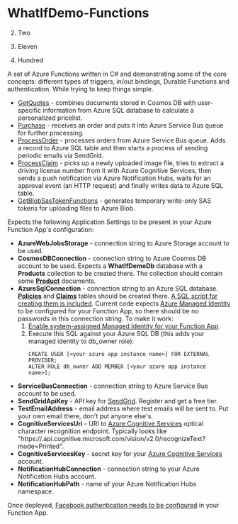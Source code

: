 # WhatIfDemo-Functions

2. Two


11. Eleven


100. Hundred

A set of Azure Functions written in C# and demonstrating some of the core concepts: different types of triggers, in/out bindings, Durable Functions and authentication.
While trying to keep things simple.

- [GetQuotes](https://github.com/scale-tone/WhatIfDemo/blob/master/WhatIfDemo-Functions/GetQuotesFunction.cs) - combines documents stored in Cosmos DB with user-specific information from Azure SQL database to calculate a personalized pricelist.
- [Purchase](https://github.com/scale-tone/WhatIfDemo/blob/master/WhatIfDemo-Functions/PurchaseFunction.cs) - receives an order and puts it into Azure Service Bus queue for further processing.
- [ProcessOrder](https://github.com/scale-tone/WhatIfDemo/blob/master/WhatIfDemo-Functions/ProcessOrderFunction.cs) - processes orders from Azure Service Bus queue. Adds a record to Azure SQL table and then starts a process of sending periodic emails via SendGrid.
- [ProcessClaim](https://github.com/scale-tone/WhatIfDemo/blob/master/WhatIfDemo-Functions/ProcessClaimFunction.cs) - picks up a newly uploaded image file, tries to extract a driving license number from it with Azure Cognitive Services, then sends a push notification via Azure Notification Hubs, waits for an approval event (an HTTP request) and finally writes data to Azure SQL table.
- [GetBlobSasTokenFunctions](https://github.com/scale-tone/WhatIfDemo/blob/master/WhatIfDemo-Functions/GetBlobSasTokenFunctions.cs) - generates temporary write-only SAS tokens for uploading files to Azure Blob.

Expects the following Application Settings to be present in your Azure Function App's configuration:

- **AzureWebJobsStorage** - connection string to Azure Storage account to be used.
- **CosmosDBConnection** - connection string to Azure Cosmos DB account to be used. Expects a **WhatIfDemoDb** database with a **Products** collection to be created there. The collection should contain some [**Product**](https://github.com/scale-tone/WhatIfDemo/blob/master/WhatIfDemo-Functions/DataModel.cs#L15) documents.
- **AzureSqlConnection** - connection string to an Azure SQL database. 
	[**Policies**](https://github.com/scale-tone/WhatIfDemo/blob/master/WhatIfDemo-Functions/DataModel.cs#L34) and [**Claims**](https://github.com/scale-tone/WhatIfDemo/blob/master/WhatIfDemo-Functions/DataModel.cs#L43) tables should be created there. [A SQL script for creating them is included](https://github.com/scale-tone/WhatIfDemo/blob/master/WhatIfDemo-Functions/WhatIfDemoDb.sql).
	Current code expects [Azure Managed Identity](https://docs.microsoft.com/en-us/azure/active-directory/managed-identities-azure-resources/overview) to be configured for your Function App, so there should be no passwords in this connection string.
	To make it work:
	1) [Enable system-assigned Managed Identity for your Function App](https://docs.microsoft.com/en-us/azure/app-service/overview-managed-identity).
	2) Execute this SQL against your Azure SQL DB (this adds your managed identity to db_owner role):
		```
		CREATE USER [<your azure app instance name>] FOR EXTERNAL PROVIDER;
		ALTER ROLE db_owner ADD MEMBER [<your azure app instance name>];

		```
- **ServiceBusConnection** - connection string to Azure Service Bus account to be used.
- **SendGridApiKey** - API key for [SendGrid](https://sendgrid.com/). Register and get a free tier.
- **TestEmailAddress** - email address where test emails will be sent to. Put your own email there, don't put anyone else's.
- **CognitiveServicesUri** - URI to [Azure Cognitive Services](https://azure.microsoft.com/en-us/services/cognitive-services/) optical character recognition endpoint. Typically looks like "https://<your-region>.api.cognitive.microsoft.com/vision/v2.0/recognizeText?mode=Printed".
- **CognitiveServicesKey** - secret key for your [Azure Cognitive Services](https://azure.microsoft.com/en-us/services/cognitive-services/) account.
- **NotificationHubConnection** - connection string to your Azure Notification Hubs account.
- **NotificationHubPath** - name of your Azure Notification Hubs namespace.
  
  

Once deployed, [Facebook authentication needs to be configured](https://docs.microsoft.com/en-us/azure/app-service/configure-authentication-provider-facebook) in your Function App.
  
